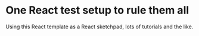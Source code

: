 # One React test setup to rule them all

Using this React template as a React sketchpad, lots of tutorials and the like.
